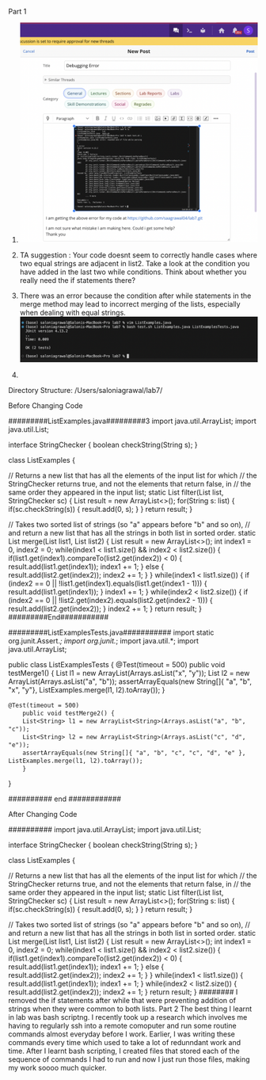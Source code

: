 Part 1
1. ![Image](13.png)
2. TA suggestion : Your code doesnt seem to correctly handle cases where two equal strings are adjacent in list2. Take a look at the condition you have added in the last two while conditions. Think about whether you really need the if statements there?
 3. There was an error because the condition after while statements in the merge method may lead to incorrect merging of the lists, 
especially when dealing with equal strings.
![Image](14.png)

4.
Directory Structure:
/Users/saloniagrawal/lab7/


Before Changing Code


#########ListExamples.java#########3
import java.util.ArrayList;
import java.util.List;

interface StringChecker { boolean checkString(String s); }

class ListExamples {

  // Returns a new list that has all the elements of the input list for which
  // the StringChecker returns true, and not the elements that return false, in
  // the same order they appeared in the input list;
  static List<String> filter(List<String> list, StringChecker sc) {
    List<String> result = new ArrayList<>();
    for(String s: list) {
      if(sc.checkString(s)) {
        result.add(0, s);
      }
    }
    return result;
  }


  // Takes two sorted list of strings (so "a" appears before "b" and so on),
  // and return a new list that has all the strings in both list in sorted order.
  static List<String> merge(List<String> list1, List<String> list2) {
    List<String> result = new ArrayList<>();
    int index1 = 0, index2 = 0;
    while(index1 < list1.size() && index2 < list2.size()) {
      if(list1.get(index1).compareTo(list2.get(index2)) < 0) {
        result.add(list1.get(index1));
        index1 += 1;
      }
      else {
        result.add(list2.get(index2));
        index2 += 1;
      }
    }
    while(index1 < list1.size()) {
     if (index2 == 0 || !list1.get(index1).equals(list1.get(index1 - 1))) {
            result.add(list1.get(index1));
        }
      index1 += 1;
    }
    while(index2 < list2.size()) {
      if (index2 == 0 || !list2.get(index2).equals(list2.get(index2 - 1))) {
            result.add(list2.get(index2));
        }
      index2 += 1;
    }
    return result;
  }
#########End###########

#########ListExamplesTests.java###########
import static org.junit.Assert.*;
import org.junit.*;
import java.util.*;
import java.util.ArrayList;


public class ListExamplesTests {
	@Test(timeout = 500)
	public void testMerge1() {
    		List<String> l1 = new ArrayList<String>(Arrays.asList("x", "y"));
		List<String> l2 = new ArrayList<String>(Arrays.asList("a", "b"));
		assertArrayEquals(new String[]{ "a", "b", "x", "y"}, ListExamples.merge(l1, l2).toArray());
	}
	
	@Test(timeout = 500)
        public void testMerge2() {
		List<String> l1 = new ArrayList<String>(Arrays.asList("a", "b", "c"));
		List<String> l2 = new ArrayList<String>(Arrays.asList("c", "d", "e"));
		assertArrayEquals(new String[]{ "a", "b", "c", "c", "d", "e" }, ListExamples.merge(l1, l2).toArray());
        }

}

########## end ############



After Changing Code

##########
import java.util.ArrayList;
import java.util.List;

interface StringChecker { boolean checkString(String s); }

class ListExamples {

  // Returns a new list that has all the elements of the input list for which
  // the StringChecker returns true, and not the elements that return false, in
  // the same order they appeared in the input list;
  static List<String> filter(List<String> list, StringChecker sc) {
    List<String> result = new ArrayList<>();
    for(String s: list) {
      if(sc.checkString(s)) {
        result.add(0, s);
      }
    }
    return result;
  }

  // Takes two sorted list of strings (so "a" appears before "b" and so on),
  // and return a new list that has all the strings in both list in sorted order.
  static List<String> merge(List<String> list1, List<String> list2) {
    List<String> result = new ArrayList<>();
    int index1 = 0, index2 = 0;
    while(index1 < list1.size() && index2 < list2.size()) {
      if(list1.get(index1).compareTo(list2.get(index2)) < 0) {
        result.add(list1.get(index1));
        index1 += 1;
      }
      else {
        result.add(list2.get(index2));
        index2 += 1;
      }
    }
    while(index1 < list1.size()) {
            result.add(list1.get(index1));
     index1 += 1;
    }
    while(index2 < list2.size()) {
     result.add(list2.get(index2));
        index2 += 1;
    }
    return result;
  }
  ########
I removed the if statements after while that were preventing addition of strings when they were common to both lists.
Part 2
The best thing I learnt in lab was bash scriptng. I recently took up a research which involves me having to regularly ssh into a remote comoputer and run some routine commands almost everyday before I work. Earlier, I was writing these commands every time which used to take a lot of redunndant work and time. After I learnt bash scripting, I created files that stored each of the sequence of commands I had to run and now I just run those files, making my work soooo much quicker.
